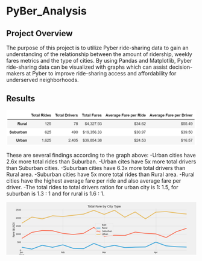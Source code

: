 # PyBer_Analysis
## Project Overview
The purpose of this project is to utilize Pyber ride-sharing data to gain an understanding of the relationship between the amount of ridership, weekly fares metrics and the type of cities. By using Pandas and Matplotlib, Pyber ride-sharing data can be visualized with graphs which can assist decision-makers at Pyber to improve ride-sharing access and affordability for underserved neighborhoods. 
## Results
![Pyber_Summary_df](analysis/Pyber_Summary_df.png)

These are several findings according to the graph above:
 -Urban cities have 2.6x more total rides than Suburban.
 -Urban cites have 5x more total drivers than Suburban cities.
 -Suburban cities have 6.3x more total drivers than Rural area. 
 -Suburban cities have 5x more total rides than Rural area.
 -Rural cities have the highest average fare per ride and also average fare per driver. 
 -The total rides to total drivers ration for urban city is  1: 1.5, for suburban is 1.3 : 1 and for rural is 1.6 : 1. 

![Pyber_fare_summary](analysis/Pyber_fare_summary.png)

